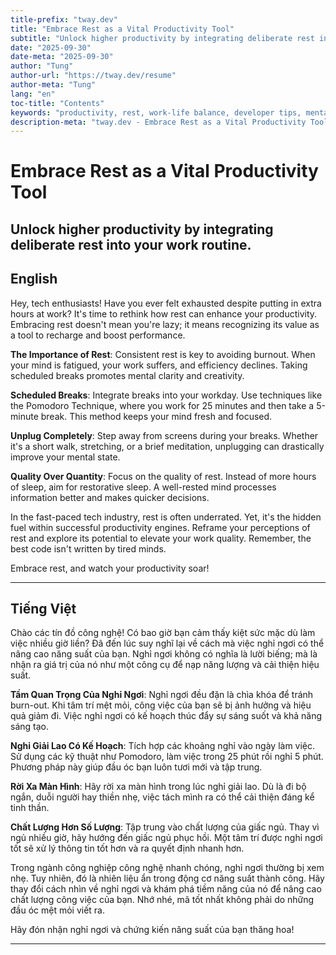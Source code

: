 ```yaml
---
title-prefix: "tway.dev"
title: "Embrace Rest as a Vital Productivity Tool"
subtitle: "Unlock higher productivity by integrating deliberate rest into your work routine."
date: "2025-09-30"
date-meta: "2025-09-30"
author: "Tung"
author-url: "https://tway.dev/resume"
author-meta: "Tung"
lang: "en"
toc-title: "Contents"
keywords: "productivity, rest, work-life balance, developer tips, mental health"
description-meta: "tway.dev - Embrace Rest as a Vital Productivity Tool - Unlock higher productivity by integrating deliberate rest into your work routine."
---
```


# Embrace Rest as a Vital Productivity Tool
## Unlock higher productivity by integrating deliberate rest into your work routine.

## English
Hey, tech enthusiasts! Have you ever felt exhausted despite putting in extra hours at work? It's time to rethink how rest can enhance your productivity. Embracing rest doesn't mean you're lazy; it means recognizing its value as a tool to recharge and boost performance.

**The Importance of Rest**: Consistent rest is key to avoiding burnout. When your mind is fatigued, your work suffers, and efficiency declines. Taking scheduled breaks promotes mental clarity and creativity.

**Scheduled Breaks**: Integrate breaks into your workday. Use techniques like the Pomodoro Technique, where you work for 25 minutes and then take a 5-minute break. This method keeps your mind fresh and focused.

**Unplug Completely**: Step away from screens during your breaks. Whether it's a short walk, stretching, or a brief meditation, unplugging can drastically improve your mental state.

**Quality Over Quantity**: Focus on the quality of rest. Instead of more hours of sleep, aim for restorative sleep. A well-rested mind processes information better and makes quicker decisions.

In the fast-paced tech industry, rest is often underrated. Yet, it's the hidden fuel within successful productivity engines. Reframe your perceptions of rest and explore its potential to elevate your work quality. Remember, the best code isn't written by tired minds.

Embrace rest, and watch your productivity soar!

---

## Tiếng Việt
Chào các tín đồ công nghệ! Có bao giờ bạn cảm thấy kiệt sức mặc dù làm việc nhiều giờ liền? Đã đến lúc suy nghĩ lại về cách mà việc nghỉ ngơi có thể nâng cao năng suất của bạn. Nghỉ ngơi không có nghĩa là lười biếng; mà là nhận ra giá trị của nó như một công cụ để nạp năng lượng và cải thiện hiệu suất.

**Tầm Quan Trọng Của Nghỉ Ngơi**: Nghỉ ngơi đều đặn là chìa khóa để tránh burn-out. Khi tâm trí mệt mỏi, công việc của bạn sẽ bị ảnh hưởng và hiệu quả giảm đi. Việc nghỉ ngơi có kế hoạch thúc đẩy sự sáng suốt và khả năng sáng tạo.

**Nghỉ Giải Lao Có Kế Hoạch**: Tích hợp các khoảng nghỉ vào ngày làm việc. Sử dụng các kỹ thuật như Pomodoro, làm việc trong 25 phút rồi nghỉ 5 phút. Phương pháp này giúp đầu óc bạn luôn tươi mới và tập trung.

**Rời Xa Màn Hình**: Hãy rời xa màn hình trong lúc nghỉ giải lao. Dù là đi bộ ngắn, duỗi người hay thiền nhẹ, việc tách mình ra có thể cải thiện đáng kể tinh thần.

**Chất Lượng Hơn Số Lượng**: Tập trung vào chất lượng của giấc ngủ. Thay vì ngủ nhiều giờ, hãy hướng đến giấc ngủ phục hồi. Một tâm trí được nghỉ ngơi tốt sẽ xử lý thông tin tốt hơn và ra quyết định nhanh hơn.

Trong ngành công nghiệp công nghệ nhanh chóng, nghỉ ngơi thường bị xem nhẹ. Tuy nhiên, đó là nhiên liệu ẩn trong động cơ năng suất thành công. Hãy thay đổi cách nhìn về nghỉ ngơi và khám phá tiềm năng của nó để nâng cao chất lượng công việc của bạn. Nhớ nhé, mã tốt nhất không phải do những đầu óc mệt mỏi viết ra.

Hãy đón nhận nghỉ ngơi và chứng kiến năng suất của bạn thăng hoa!

---